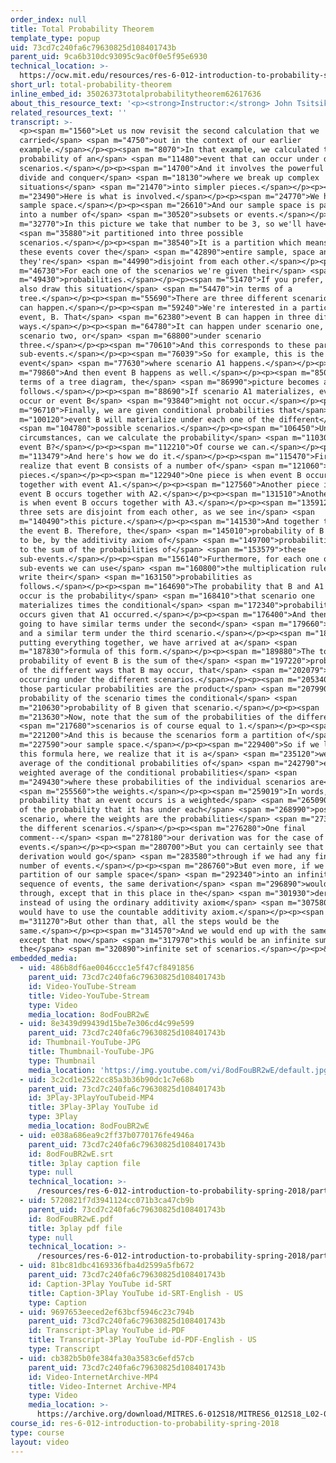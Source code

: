 ```yaml
---
order_index: null
title: Total Probability Theorem
template_type: popup
uid: 73cd7c240fa6c79630825d108401743b
parent_uid: 9ca6b310dc93095c9ac0f0e5f95e6930
technical_location: >-
  https://ocw.mit.edu/resources/res-6-012-introduction-to-probability-spring-2018/part-i-the-fundamentals/total-probability-theorem
short_url: total-probability-theorem
inline_embed_id: 35026373totalprobabilitytheorem62617636
about_this_resource_text: '<p><strong>Instructor:</strong> John Tsitsiklis</p>'
related_resources_text: ''
transcript: >-
  <p><span m="1560">Let us now revisit the second calculation that we
  carried</span> <span m="4750">out in the context of our earlier
  example.</span></p><p><span m="8070">In that example, we calculated the total
  probability of an</span> <span m="11480">event that can occur under different
  scenarios.</span></p><p><span m="14700">And it involves the powerful idea of
  divide and conquer</span> <span m="18130">where we break up complex
  situations</span> <span m="21470">into simpler pieces.</span></p><p><span
  m="23490">Here is what is involved.</span></p><p><span m="24770">We have our
  sample space.</span></p><p><span m="26610">And our sample space is partitioned
  into a number of</span> <span m="30520">subsets or events.</span></p><p><span
  m="32770">In this picture we take that number to be 3, so we'll have</span>
  <span m="35880">it partitioned into three possible
  scenarios.</span></p><p><span m="38540">It is a partition which means that
  these events cover the</span> <span m="42890">entire sample, space and
  they're</span> <span m="44990">disjoint from each other.</span></p><p><span
  m="46730">For each one of the scenarios we're given their</span> <span
  m="49430">probabilities.</span></p><p><span m="51470">If you prefer, you can
  also draw this situation</span> <span m="54470">in terms of a
  tree.</span></p><p><span m="55690">There are three different scenarios that
  can happen.</span></p><p><span m="59240">We're interested in a particular
  event, B. That</span> <span m="62380">event B can happen in three different
  ways.</span></p><p><span m="64780">It can happen under scenario one, under
  scenario two, or</span> <span m="68800">under scenario
  three.</span></p><p><span m="70610">And this corresponds to these particular
  sub-events.</span></p><p><span m="76039">So for example, this is the
  event</span> <span m="77630">where scenario A1 happens.</span></p><p><span
  m="79860">And then event B happens as well.</span></p><p><span m="85080">In
  terms of a tree diagram, the</span> <span m="86990">picture becomes as
  follows.</span></p><p><span m="88690">If scenario A1 materializes, event B may
  occur or event B</span> <span m="93840">might not occur.</span></p><p><span
  m="96710">Finally, we are given conditional probabilities that</span> <span
  m="100120">event B will materialize under each one of the different</span>
  <span m="104780">possible scenarios.</span></p><p><span m="106450">Under those
  circumstances, can we calculate the probability</span> <span m="110300">of
  event B?</span></p><p><span m="112210">Of course we can.</span></p><p><span
  m="113479">And here's how we do it.</span></p><p><span m="115470">First we
  realize that event B consists of a number of</span> <span m="121060">disjoint
  pieces.</span></p><p><span m="122940">One piece is when event B occurs
  together with event A1.</span></p><p><span m="127560">Another piece is when
  event B occurs together with A2.</span></p><p><span m="131510">Another piece
  is when event B occurs together with A3.</span></p><p><span m="135912">These
  three sets are disjoint from each other, as we see in</span> <span
  m="140490">this picture.</span></p><p><span m="141530">And together they form
  the event B. Therefore, the</span> <span m="145010">probability of B is going
  to be, by the additivity axiom of</span> <span m="149700">probabilities, equal
  to the sum of the probabilities of</span> <span m="153579">these
  sub-events.</span></p><p><span m="156140">Furthermore, for each one of these
  sub-events we can use</span> <span m="160800">the multiplication rule and
  write their</span> <span m="163150">probabilities as
  follows.</span></p><p><span m="164690">The probability that B and A1 both
  occur is the probability</span> <span m="168410">that scenario one
  materializes times the conditional</span> <span m="172340">probability that B
  occurs given that A1 occurred.</span></p><p><span m="176400">And then we're
  going to have similar terms under the second</span> <span m="179660">scenario
  and a similar term under the third scenario.</span></p><p><span m="184390">So
  putting everything together, we have arrived at a</span> <span
  m="187830">formula of this form.</span></p><p><span m="189880">The total
  probability of event B is the sum of the</span> <span m="197220">probabilities
  of the different ways that B may occur, that</span> <span m="202079">is, B
  occurring under the different scenarios.</span></p><p><span m="205340">And
  those particular probabilities are the product</span> <span m="207990">of the
  probability of the scenario times the conditional</span> <span
  m="210630">probability of B given that scenario.</span></p><p><span
  m="213630">Now, note that the sum of the probabilities of the different</span>
  <span m="217680">scenarios is of course equal to 1.</span></p><p><span
  m="221200">And this is because the scenarios form a partition of</span> <span
  m="227590">our sample space.</span></p><p><span m="229400">So if we look at
  this formula here, we realize that it is a</span> <span m="235120">weighted
  average of the conditional probabilities of</span> <span m="242790">event B,
  weighted average of the conditional probabilities</span> <span
  m="249430">where these probabilities of the individual scenarios are</span>
  <span m="255560">the weights.</span></p><p><span m="259019">In words, the
  probability that an event occurs is a weighted</span> <span m="265090">average
  of the probability that it has under each</span> <span m="268990">possible
  scenario, where the weights are the probabilities</span> <span m="273300">of
  the different scenarios.</span></p><p><span m="276280">One final
  comment--</span> <span m="278180">our derivation was for the case of three
  events.</span></p><p><span m="280700">But you can certainly see that the same
  derivation would go</span> <span m="283580">through if we had any finite
  number of events.</span></p><p><span m="286760">But even more, if we had a
  partition of our sample space</span> <span m="292340">into an infinite
  sequence of events, the same derivation</span> <span m="296890">would still go
  through, except that in this place in the</span> <span m="301930">derivation,
  instead of using the ordinary additivity axiom</span> <span m="307580">we
  would have to use the countable additivity axiom.</span></p><p><span
  m="311270">But other than that, all the steps would be the
  same.</span></p><p><span m="314570">And we would end up with the same formula,
  except that now</span> <span m="317970">this would be an infinite sum over
  the</span> <span m="320890">infinite set of scenarios.</span></p><p>&nbsp;</p>
embedded_media:
  - uid: 486b8df6ae0046ccc1e5f47cf8491856
    parent_uid: 73cd7c240fa6c79630825d108401743b
    id: Video-YouTube-Stream
    title: Video-YouTube-Stream
    type: Video
    media_location: 8odFouBR2wE
  - uid: 8e3439d99439d15be7e306cd4c99e599
    parent_uid: 73cd7c240fa6c79630825d108401743b
    id: Thumbnail-YouTube-JPG
    title: Thumbnail-YouTube-JPG
    type: Thumbnail
    media_location: 'https://img.youtube.com/vi/8odFouBR2wE/default.jpg'
  - uid: 3c2cd1e2522cc85a3b36b90dc1c7e68b
    parent_uid: 73cd7c240fa6c79630825d108401743b
    id: 3Play-3PlayYouTubeid-MP4
    title: 3Play-3Play YouTube id
    type: 3Play
    media_location: 8odFouBR2wE
  - uid: e038a686ea9c2ff37b0770176fe4946a
    parent_uid: 73cd7c240fa6c79630825d108401743b
    id: 8odFouBR2wE.srt
    title: 3play caption file
    type: null
    technical_location: >-
      /resources/res-6-012-introduction-to-probability-spring-2018/part-i-the-fundamentals/total-probability-theorem/8odFouBR2wE.srt
  - uid: 5720821f7d3941124cc071b3ca47cb9b
    parent_uid: 73cd7c240fa6c79630825d108401743b
    id: 8odFouBR2wE.pdf
    title: 3play pdf file
    type: null
    technical_location: >-
      /resources/res-6-012-introduction-to-probability-spring-2018/part-i-the-fundamentals/total-probability-theorem/8odFouBR2wE.pdf
  - uid: 81bc81dbc4169336fba4d2599a5fb672
    parent_uid: 73cd7c240fa6c79630825d108401743b
    id: Caption-3Play YouTube id-SRT
    title: Caption-3Play YouTube id-SRT-English - US
    type: Caption
  - uid: 9697653eeced2ef63bcf5946c23c794b
    parent_uid: 73cd7c240fa6c79630825d108401743b
    id: Transcript-3Play YouTube id-PDF
    title: Transcript-3Play YouTube id-PDF-English - US
    type: Transcript
  - uid: cb382b5b0fe384fa30a3583c6efd57cb
    parent_uid: 73cd7c240fa6c79630825d108401743b
    id: Video-InternetArchive-MP4
    title: Video-Internet Archive-MP4
    type: Video
    media_location: >-
      https://archive.org/download/MITRES.6-012S18/MITRES6_012S18_L02-07_300k.mp4
course_id: res-6-012-introduction-to-probability-spring-2018
type: course
layout: video
---
```

